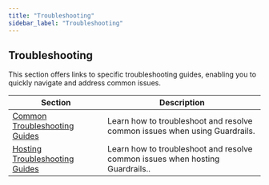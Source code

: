 ```yaml
---
title: "Troubleshooting"
sidebar_label: "Troubleshooting"
---
```


## Troubleshooting

This section offers links to specific troubleshooting guides, enabling you to quickly navigate and address common issues.

  | Section | Description
  | - | -
  | [Common Troubleshooting Guides](/guardrails/docs/guides/using-guardrails/troubleshooting) | Learn how to troubleshoot and resolve common issues when using Guardrails.
  | [Hosting Troubleshooting Guides](/guardrails/docs/guides/hosting-guardrails/troubleshooting) | Learn how to troubleshoot and resolve common issues when hosting Guardrails..
